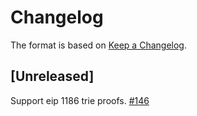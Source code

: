 # Changelog

The format is based on [Keep a Changelog].

[Keep a Changelog]: http://keepachangelog.com/en/1.0.0/

## [Unreleased]
Support eip 1186 trie proofs. [#146](https://github.com/paritytech/trie/pull/146)
